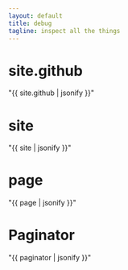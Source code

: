 ```yaml
---
layout: default
title: debug
tagline: inspect all the things
---
```


# site.github
"{{ site.github | jsonify }}"

# site
"{{ site | jsonify }}"

# page
"{{ page | jsonify }}"

# Paginator
"{{ paginator | jsonify }}"
